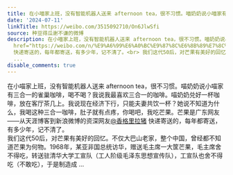 ```yaml
---
title: 在小喵家上班，没有智能机器人送来 afternoon tea，很不习惯。喵奶奶说小喵家有三合一的雀巢咖啡，喝不喝？我说我最喜欢三合一的咖啡。喵奶奶兑好一杯咖啡，放在...
date: '2024-07-11'
linkTitle: https://weibo.com/3515092710/On6JlwSfi
source: 种豆得瓜谢不谦的微博
description: 在小喵家上班，没有智能机器人送来 afternoon tea，很不习惯。喵奶奶说小喵家有三合一的雀巢咖啡，喝不喝？我说我最喜欢三合一的咖啡。喵奶奶兑好一杯咖啡，放在客厅茶几上。我说现在经济下行，只能夫妻共饮一杯？她说不知道为什么，我喝这种三合一咖啡，肚子就有点疼，你喝吧，我吃芒果。芒果是广东网友——从天涯博客到新浪微博的资深网友<a
  href="https://weibo.com/n/%E9%A6%99%E6%A0%BC%E9%87%8C%E6%8B%89%E7%8C%AA">@香格里拉猪</a>
  快递寄送的，每年都寄送，有多少年，记不清了。<br> 我们这代50后，对芒果有美好的回忆。不仅大巴山老家，整个中国，曾经都不知道芒果为何物。1968年，某亚非国总统访华，赠送毛主席一大筐芒果，毛主席舍不得吃，转送驻清华大学工宣队（工人阶级毛泽东思想宣传队），工宣队也舍不得吃（不敢吃），于是制造成
  ...
disable_comments: true
---
```

在小喵家上班，没有智能机器人送来 afternoon tea，很不习惯。喵奶奶说小喵家有三合一的雀巢咖啡，喝不喝？我说我最喜欢三合一的咖啡。喵奶奶兑好一杯咖啡，放在客厅茶几上。我说现在经济下行，只能夫妻共饮一杯？她说不知道为什么，我喝这种三合一咖啡，肚子就有点疼，你喝吧，我吃芒果。芒果是广东网友——从天涯博客到新浪微博的资深网友<a href="https://weibo.com/n/%E9%A6%99%E6%A0%BC%E9%87%8C%E6%8B%89%E7%8C%AA">@香格里拉猪</a> 快递寄送的，每年都寄送，有多少年，记不清了。<br> 我们这代50后，对芒果有美好的回忆。不仅大巴山老家，整个中国，曾经都不知道芒果为何物。1968年，某亚非国总统访华，赠送毛主席一大筐芒果，毛主席舍不得吃，转送驻清华大学工宣队（工人阶级毛泽东思想宣传队），工宣队也舍不得吃（不敢吃），于是制造成 ...